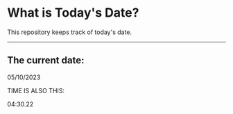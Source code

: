 # What is Today's Date?
This repository keeps track of today's date.
* * *
 
## The current date:  
 05/10/2023 
  
  
 TIME IS ALSO THIS: 
  
 04:30.22 
  
  
